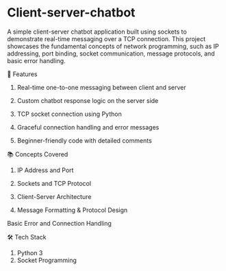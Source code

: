 # Client-server-chatbot
A simple client-server chatbot application built using sockets to demonstrate real-time messaging over a TCP connection.
This project showcases the fundamental concepts of network programming, such as IP addressing, port binding, socket communication, message protocols, and basic error handling.

🚀 Features
  1. Real-time one-to-one messaging between client and server

  2. Custom chatbot response logic on the server side

  3. TCP socket connection using Python

  4. Graceful connection handling and error messages

  5. Beginner-friendly code with detailed comments

📚 Concepts Covered
   1. IP Address and Port

   2. Sockets and TCP Protocol

   3. Client-Server Architecture

   4. Message Formatting & Protocol Design

Basic Error and Connection Handling

🛠️ Tech Stack
1. Python 3
2. Socket Programming

